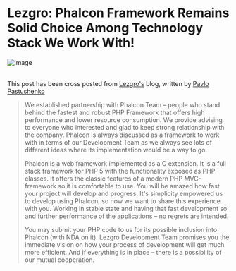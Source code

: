 <!--
slug: lezgro-phalcon-framework-remains-solid-choice
date: Tue Oct 21 2014 22:54:00 GMT-0400 (EDT)
tags: phalcon, phalconphp, consulting, lezgro
title: Lezgro: Phalcon Framework Remains Solid Choice Among Technology Stack We Work With!
id: 100637817485
link: http://blog.phalconphp.com/post/100637817485/lezgro-phalcon-framework-remains-solid-choice
raw: {"blog_name":"phalconphp","id":100637817485,"post_url":"http://blog.phalconphp.com/post/100637817485/lezgro-phalcon-framework-remains-solid-choice","slug":"lezgro-phalcon-framework-remains-solid-choice","type":"text","date":"2014-10-22 02:54:00 GMT","timestamp":1413946440,"state":"published","format":"html","reblog_key":"eFfZ8zsv","tags":["phalcon","phalconphp","consulting","lezgro"],"short_url":"http://tmblr.co/Z6Pumv1TkUpgD","highlighted":[],"note_count":1,"title":"Lezgro: Phalcon Framework Remains Solid Choice Among Technology Stack We Work With!","body":"<p><img alt=\"image\" src=\"http://lezgro.com/wp-content/uploads/2014/09/phalconlezgrto.png\" title=\"Phalcon + Lezgro\"/></p>\n<p><br/>This post has been cross posted from <a href=\"http://lezgro.com/phalcon-framework-for-superior-development/\">Lezgro&rsquo;s</a> blog, written by <span class=\"post-author\"><a href=\"http://lezgro.com/author/ppas/\" rel=\"author\" title=\"Posts by Pavlo Pastushenko\">Pavlo Pastushenko</a></span></p>\n<blockquote>\n<p>We established partnership with Phalcon Team – people who stand behind the fastest and robust PHP Framework that offers high performance and lower resource consumption. We provide advising to everyone who interested and glad to keep strong relationship with the company. Phalcon is always discussed as a framework to work with in terms of our Development Team as we always see lots of different ideas where its implementation would be a way to go.</p>\n<p>Phalcon is a web framework implemented as a C extension. It is a full stack framework for PHP 5 with the functionality exposed as PHP classes. It offers the classic features of a modern PHP MVC-framework so it is comfortable to use. You will be amazed how fast your project will develop and progress. It's simplicity empowered us to develop using Phalcon, so now we want to share this experience with you. Working in stable state and having that fast development so and further performance of the applications – no regrets are intended.</p>\n<p>You may submit your PHP code to us for its possible inclusion into Phalcon (with NDA on it). Lezgro Development Team promises you the immediate vision on how your process of development will get much more efficient. And if everything is in place – there is a possibility of our mutual cooperation.</p>\n</blockquote>","reblog":{"tree_html":"","comment":"<p><img alt=\"image\" src=\"http://lezgro.com/wp-content/uploads/2014/09/phalconlezgrto.png\" title=\"Phalcon + Lezgro\"></p>\n<p><br>This post has been cross posted from&nbsp;<a href=\"http://lezgro.com/phalcon-framework-for-superior-development/\">Lezgro&rsquo;s</a> blog, written by&nbsp;<span class=\"post-author\"><a href=\"http://lezgro.com/author/ppas/\" rel=\"author\" title=\"Posts by Pavlo Pastushenko\">Pavlo Pastushenko</a></span></p>\n<blockquote>\n<p>We established partnership with Phalcon Team &ndash; people who stand behind the fastest and robust PHP Framework that offers high performance and lower resource consumption. We provide advising to everyone who interested and glad to keep strong relationship with the company. Phalcon is always discussed as a framework to work with in terms of our Development Team as we always see lots of different ideas where its implementation would be a way to go.</p>\n<p>Phalcon is a web framework implemented as a C extension. It is a full stack framework for PHP 5 with the functionality exposed as PHP classes. It offers the classic features of a modern PHP MVC-framework so it is comfortable to use. You will be amazed how fast your project will develop and progress. It&rsquo;s simplicity empowered us to develop using Phalcon, so now we want to share this experience with you. Working in stable state and having that fast development so and further performance of the applications &ndash; no regrets are intended.</p>\n<p>You may submit your PHP code to us for its possible inclusion into Phalcon (with NDA on it). Lezgro Development Team promises you the immediate vision on how your process of development will get much more efficient. And if everything is in place &ndash; there is a possibility of our mutual cooperation.</p>\n</blockquote>"},"trail":[{"blog":{"name":"phalconphp","theme":{"header_full_width":1117,"header_full_height":426,"header_focus_width":758,"header_focus_height":426,"avatar_shape":"square","background_color":"#FAFAFA","body_font":"Helvetica Neue","header_bounds":"0,937,426,179","header_image":"http://static.tumblr.com/be2b0380984b972b47699d457f4c0ffb/ivjir8a/815nn0qo7/tumblr_static_28z87js742xwowwo0kco04ogs.jpg","header_image_focused":"http://static.tumblr.com/be2b0380984b972b47699d457f4c0ffb/ivjir8a/laHnn0qo9/tumblr_static_tumblr_static_28z87js742xwowwo0kco04ogs_focused_v3.jpg","header_image_scaled":"http://static.tumblr.com/be2b0380984b972b47699d457f4c0ffb/ivjir8a/815nn0qo7/tumblr_static_28z87js742xwowwo0kco04ogs_2048_v2.jpg","header_stretch":true,"link_color":"#529ECC","show_avatar":true,"show_description":true,"show_header_image":true,"show_title":true,"title_color":"#444444","title_font":"Gibson","title_font_weight":"bold"}},"post":{"id":"100637817485"},"content":"<p><img alt=\"image\" src=\"http://lezgro.com/wp-content/uploads/2014/09/phalconlezgrto.png\" title=\"Phalcon + Lezgro\"></p>\n<p><br>This post has been cross posted from <a href=\"http://lezgro.com/phalcon-framework-for-superior-development/\">Lezgro's</a> blog, written by <span class=\"post-author\"><a href=\"http://lezgro.com/author/ppas/\" rel=\"author\" title=\"Posts by Pavlo Pastushenko\">Pavlo Pastushenko</a></span></p>\n<blockquote>\n<p>We established partnership with Phalcon Team – people who stand behind the fastest and robust PHP Framework that offers high performance and lower resource consumption. We provide advising to everyone who interested and glad to keep strong relationship with the company. Phalcon is always discussed as a framework to work with in terms of our Development Team as we always see lots of different ideas where its implementation would be a way to go.</p>\n<p>Phalcon is a web framework implemented as a C extension. It is a full stack framework for PHP 5 with the functionality exposed as PHP classes. It offers the classic features of a modern PHP MVC-framework so it is comfortable to use. You will be amazed how fast your project will develop and progress. It's simplicity empowered us to develop using Phalcon, so now we want to share this experience with you. Working in stable state and having that fast development so and further performance of the applications – no regrets are intended.</p>\n<p>You may submit your PHP code to us for its possible inclusion into Phalcon (with NDA on it). Lezgro Development Team promises you the immediate vision on how your process of development will get much more efficient. And if everything is in place – there is a possibility of our mutual cooperation.</p>\n</blockquote>","content_raw":"<p><img alt=\"image\" src=\"http://lezgro.com/wp-content/uploads/2014/09/phalconlezgrto.png\" title=\"Phalcon + Lezgro\"></p>\r\n<p><br>This post has been cross posted from&nbsp;<a href=\"http://lezgro.com/phalcon-framework-for-superior-development/\">Lezgro's</a> blog, written by&nbsp;<span class=\"post-author\"><a href=\"http://lezgro.com/author/ppas/\" rel=\"author\" title=\"Posts by Pavlo Pastushenko\">Pavlo Pastushenko</a></span></p>\r\n<blockquote>\r\n<p>We established partnership with Phalcon Team &ndash; people who stand behind the fastest and robust PHP Framework that offers high performance and lower resource consumption. We provide advising to everyone who interested and glad to keep strong relationship with the company. Phalcon is always discussed as a framework to work with in terms of our Development Team as we always see lots of different ideas where its implementation would be a way to go.</p>\r\n<p>Phalcon is a web framework implemented as a C extension. It is a full stack framework for PHP 5 with the functionality exposed as PHP classes. It offers the classic features of a modern PHP MVC-framework so it is comfortable to use. You will be amazed how fast your project will develop and progress. It&rsquo;s simplicity empowered us to develop using Phalcon, so now we want to share this experience with you. Working in stable state and having that fast development so and further performance of the applications &ndash; no regrets are intended.</p>\r\n<p>You may submit your PHP code to us for its possible inclusion into Phalcon (with NDA on it). Lezgro Development Team promises you the immediate vision on how your process of development will get much more efficient. And if everything is in place &ndash; there is a possibility of our mutual cooperation.</p>\r\n</blockquote>","is_current_item":true,"is_root_item":true}]}
publish: 2014-10-021
-->


Lezgro: Phalcon Framework Remains Solid Choice Among Technology Stack We Work With!
===================================================================================

![image](http://lezgro.com/wp-content/uploads/2014/09/phalconlezgrto.png "Phalcon + Lezgro")

\
This post has been cross posted
from [Lezgro's](http://lezgro.com/phalcon-framework-for-superior-development/)
blog, written by [Pavlo
Pastushenko](http://lezgro.com/author/ppas/ "Posts by Pavlo Pastushenko")

> We established partnership with Phalcon Team – people who stand behind
> the fastest and robust PHP Framework that offers high performance and
> lower resource consumption. We provide advising to everyone who
> interested and glad to keep strong relationship with the company.
> Phalcon is always discussed as a framework to work with in terms of
> our Development Team as we always see lots of different ideas where
> its implementation would be a way to go.
>
> Phalcon is a web framework implemented as a C extension. It is a full
> stack framework for PHP 5 with the functionality exposed as PHP
> classes. It offers the classic features of a modern PHP MVC-framework
> so it is comfortable to use. You will be amazed how fast your project
> will develop and progress. It's simplicity empowered us to develop
> using Phalcon, so now we want to share this experience with you.
> Working in stable state and having that fast development so and
> further performance of the applications – no regrets are intended.
>
> You may submit your PHP code to us for its possible inclusion into
> Phalcon (with NDA on it). Lezgro Development Team promises you the
> immediate vision on how your process of development will get much more
> efficient. And if everything is in place – there is a possibility of
> our mutual cooperation.

